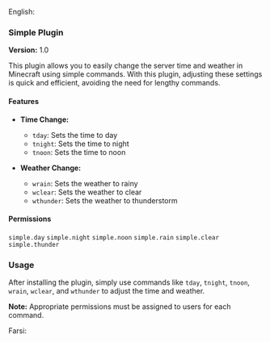 English:
### Simple Plugin
**Version:** 1.0  

This plugin allows you to easily change the server time and weather in Minecraft using simple commands. With this plugin, adjusting these settings is quick and efficient, avoiding the need for lengthy commands.

#### Features

- **Time Change:**
  - `tday`: Sets the time to day
  - `tnight`: Sets the time to night
  - `tnoon`: Sets the time to noon

- **Weather Change:**
  - `wrain`: Sets the weather to rainy
  - `wclear`: Sets the weather to clear
  - `wthunder`: Sets the weather to thunderstorm

#### Permissions

`simple.day` `simple.night`  `simple.noon`  `simple.rain`  `simple.clear`  `simple.thunder` 

### Usage

After installing the plugin, simply use commands like `tday`, `tnight`, `tnoon`, `wrain`, `wclear`, and `wthunder` to adjust the time and weather.

**Note:** Appropriate permissions must be assigned to users for each command.

Farsi:
